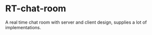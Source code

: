 # RT-chat-room
A real time chat room with server and client design, supplies a lot of implementations.
